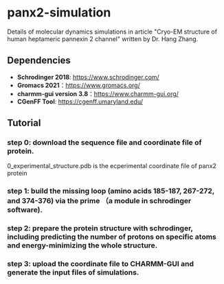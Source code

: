 # panx2-simulation

Details of molecular dynamics simulations in article "Cryo-EM structure of human heptameric pannexin 2 channel" written by Dr. Hang Zhang.

## Dependencies

* **Schrodinger 2018**: https://www.schrodinger.com/
* **Gromacs 2021**：https://www.gromacs.org/
* **charmm-gui version 3.8**：https://www.charmm-gui.org/
* **CGenFF Tool**: https://cgenff.umaryland.edu/

## Tutorial
### step 0: download the sequence file and coordinate file of protein. 
0_experimental_structure.pdb is the ecperimental coordinate file of panx2 protein

### step 1: build the missing loop (amino acids 185-187, 267-272, and 374-376) via the prime （a module in schrodinger software).
### step 2: prepare the protein structure with schrodinger, including predicting the number of protons on specific atoms and energy-minimizing the whole structure.
### step 3: upload the coordinate file to CHARMM-GUI and generate the input files of simulations.
